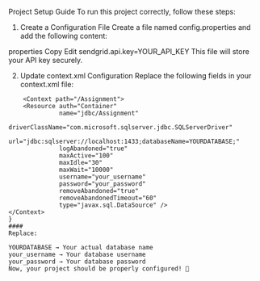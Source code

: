 Project Setup Guide
To run this project correctly, follow these steps:

1. Create a Configuration File
   Create a file named config.properties and add the following content:

properties
Copy
Edit
sendgrid.api.key=YOUR_API_KEY
This file will store your API key securely.

2. Update context.xml Configuration
   Replace the following fields in your context.xml file:

```{
    <Context path="/Assignment">
    <Resource auth="Container"
              name="jdbc/Assignment"
              driverClassName="com.microsoft.sqlserver.jdbc.SQLServerDriver"
              url="jdbc:sqlserver://localhost:1433;databaseName=YOURDATABASE;"
              logAbandoned="true"
              maxActive="100"
              maxIdle="30"
              maxWait="10000"
              username="your_username"
              password="your_password"
              removeAbandoned="true"
              removeAbandonedTimeout="60"
              type="javax.sql.DataSource" />
</Context>
}
####
Replace:

YOURDATABASE → Your actual database name
your_username → Your database username
your_password → Your database password
Now, your project should be properly configured! 🚀
```
